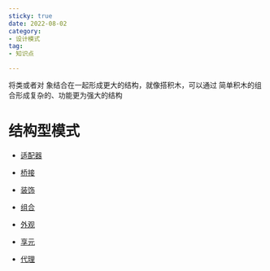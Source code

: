 ```yaml
---
sticky: true
date: 2022-08-02
category:
- 设计模式
tag:
- 知识点

---
```

将类或者对 象结合在一起形成更大的结构，就像搭积木，可以通过 简单积木的组合形成复杂的、功能更为强大的结构
<!-- more -->

# 结构型模式

- [适配器](适配器.md)

- [桥接](桥接.md)

- [装饰](装饰.md)

- [组合](组合.md)
  
- [外观](外观.md)
  
- [享元](享元.md)
  
- [代理](代理.md)













